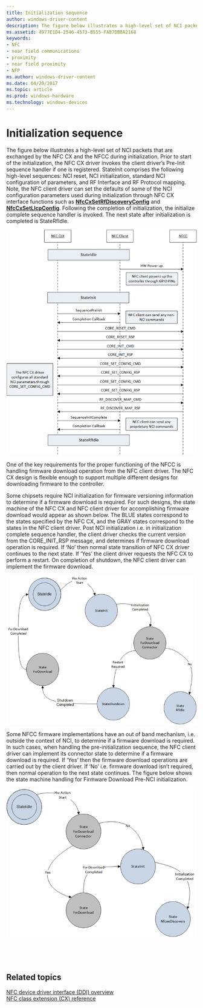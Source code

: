 ```yaml
---
title: Initialization sequence
author: windows-driver-content
description: The figure below illustrates a high-level set of NCI packets that are exchanged by the NFC CX and the NFCC during initialization.
ms.assetid: 4977E1D4-2546-4573-B555-FA87DB8A2168
keywords:
- NFC
- near field communications
- proximity
- near field proximity
- NFP
ms.author: windows-driver-content
ms.date: 04/20/2017
ms.topic: article
ms.prod: windows-hardware
ms.technology: windows-devices
---
```


# Initialization sequence


The figure below illustrates a high-level set of NCI packets that are exchanged by the NFC CX and the NFCC during initialization. Prior to start of the initialization, the NFC CX driver invokes the client driver’s Pre-Init sequence handler if one is registered. StateInit comprises the following high-level sequences: NCI reset, NCI initialization, standard NCI configuration of parameters, and RF Interface and RF Protocol mapping. Note, the NFC client driver can set the defaults of some of the NCI configuration parameters used during initialization through NFC CX interface functions such as [**NfcCxSetRfDiscoveryConfig**](https://msdn.microsoft.com/library/windows/hardware/dn905616) and [**NfcCxSetLlcpConfig**](https://msdn.microsoft.com/library/windows/hardware/dn905615). Following the completion of initialization, the initialize complete sequence handler is invoked. The next state after initialization is completed is StateRfIdle.

![initialization sequence](images/initializationsequence.png)

One of the key requirements for the proper functioning of the NFCC is handling firmware download operation from the NFC client driver. The NFC CX design is flexible enough to support multiple different designs for downloading firmware to the controller.

Some chipsets require NCI initialization for firmware versioning information to determine if a firmware download is required. For such designs, the state machine of the NFC CX and NFC client driver for accomplishing firmware download would appear as shown below. The BLUE states correspond to the states specified by the NFC CX, and the GRAY states correspond to the states in the NFC client driver. Post NCI initialization i.e. in initialization complete sequence handler, the client driver checks the current version from the CORE\_INIT\_RSP message, and determines if firmware download operation is required. If ‘No’ then normal state transition of NFC CX driver continues to the next state. If ‘Yes’ the client driver requests the NFC CX to perform a restart. On completion of shutdown, the NFC client driver can implement the firmware download.

![firmware download post-initialization](images/initializationsequence1.png)

Some NFCC firmware implementations have an out of band mechanism, i.e. outside the context of NCI, to determine if a firmware download is required. In such cases, when handling the pre-initialization sequence, the NFC client driver can implement its connector state to determine if a firmware download is required. If ‘Yes’ then the firmware download operations are carried out by the client driver. If ‘No’ i.e. firmware download isn’t required, then normal operation to the next state continues. The figure below shows the state machine handling for Firmware Download Pre-NCI initialization.

![firmware download pre-initialization](images/firmwaredownloadpreinitialization.png)

 

 
## Related topics
[NFC device driver interface (DDI) overview](https://msdn.microsoft.com/library/windows/hardware/mt715815)  
[NFC class extension (CX) reference](https://msdn.microsoft.com/library/windows/hardware/dn905536)  

